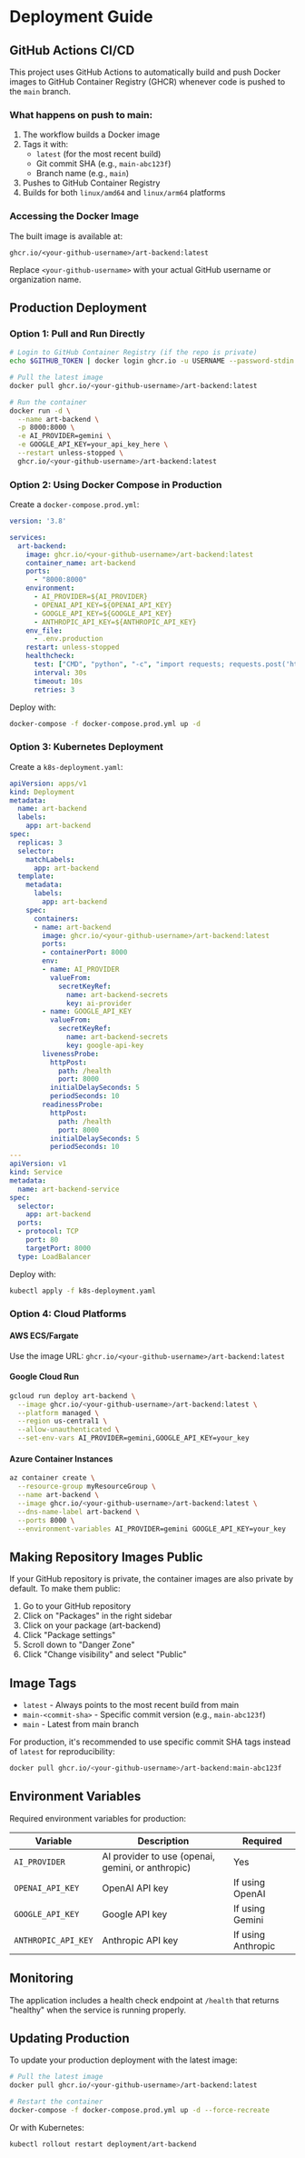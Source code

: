 # Deployment Guide

## GitHub Actions CI/CD

This project uses GitHub Actions to automatically build and push Docker images to GitHub Container Registry (GHCR) whenever code is pushed to the `main` branch.

### What happens on push to main:

1. The workflow builds a Docker image
2. Tags it with:
   - `latest` (for the most recent build)
   - Git commit SHA (e.g., `main-abc123f`)
   - Branch name (e.g., `main`)
3. Pushes to GitHub Container Registry
4. Builds for both `linux/amd64` and `linux/arm64` platforms

### Accessing the Docker Image

The built image is available at:
```
ghcr.io/<your-github-username>/art-backend:latest
```

Replace `<your-github-username>` with your actual GitHub username or organization name.

## Production Deployment

### Option 1: Pull and Run Directly

```bash
# Login to GitHub Container Registry (if the repo is private)
echo $GITHUB_TOKEN | docker login ghcr.io -u USERNAME --password-stdin

# Pull the latest image
docker pull ghcr.io/<your-github-username>/art-backend:latest

# Run the container
docker run -d \
  --name art-backend \
  -p 8000:8000 \
  -e AI_PROVIDER=gemini \
  -e GOOGLE_API_KEY=your_api_key_here \
  --restart unless-stopped \
  ghcr.io/<your-github-username>/art-backend:latest
```

### Option 2: Using Docker Compose in Production

Create a `docker-compose.prod.yml`:

```yaml
version: '3.8'

services:
  art-backend:
    image: ghcr.io/<your-github-username>/art-backend:latest
    container_name: art-backend
    ports:
      - "8000:8000"
    environment:
      - AI_PROVIDER=${AI_PROVIDER}
      - OPENAI_API_KEY=${OPENAI_API_KEY}
      - GOOGLE_API_KEY=${GOOGLE_API_KEY}
      - ANTHROPIC_API_KEY=${ANTHROPIC_API_KEY}
    env_file:
      - .env.production
    restart: unless-stopped
    healthcheck:
      test: ["CMD", "python", "-c", "import requests; requests.post('http://localhost:8000/health')"]
      interval: 30s
      timeout: 10s
      retries: 3
```

Deploy with:
```bash
docker-compose -f docker-compose.prod.yml up -d
```

### Option 3: Kubernetes Deployment

Create a `k8s-deployment.yaml`:

```yaml
apiVersion: apps/v1
kind: Deployment
metadata:
  name: art-backend
  labels:
    app: art-backend
spec:
  replicas: 3
  selector:
    matchLabels:
      app: art-backend
  template:
    metadata:
      labels:
        app: art-backend
    spec:
      containers:
      - name: art-backend
        image: ghcr.io/<your-github-username>/art-backend:latest
        ports:
        - containerPort: 8000
        env:
        - name: AI_PROVIDER
          valueFrom:
            secretKeyRef:
              name: art-backend-secrets
              key: ai-provider
        - name: GOOGLE_API_KEY
          valueFrom:
            secretKeyRef:
              name: art-backend-secrets
              key: google-api-key
        livenessProbe:
          httpPost:
            path: /health
            port: 8000
          initialDelaySeconds: 5
          periodSeconds: 10
        readinessProbe:
          httpPost:
            path: /health
            port: 8000
          initialDelaySeconds: 5
          periodSeconds: 10
---
apiVersion: v1
kind: Service
metadata:
  name: art-backend-service
spec:
  selector:
    app: art-backend
  ports:
  - protocol: TCP
    port: 80
    targetPort: 8000
  type: LoadBalancer
```

Deploy with:
```bash
kubectl apply -f k8s-deployment.yaml
```

### Option 4: Cloud Platforms

#### AWS ECS/Fargate
Use the image URL: `ghcr.io/<your-github-username>/art-backend:latest`

#### Google Cloud Run
```bash
gcloud run deploy art-backend \
  --image ghcr.io/<your-github-username>/art-backend:latest \
  --platform managed \
  --region us-central1 \
  --allow-unauthenticated \
  --set-env-vars AI_PROVIDER=gemini,GOOGLE_API_KEY=your_key
```

#### Azure Container Instances
```bash
az container create \
  --resource-group myResourceGroup \
  --name art-backend \
  --image ghcr.io/<your-github-username>/art-backend:latest \
  --dns-name-label art-backend \
  --ports 8000 \
  --environment-variables AI_PROVIDER=gemini GOOGLE_API_KEY=your_key
```

## Making Repository Images Public

If your GitHub repository is private, the container images are also private by default. To make them public:

1. Go to your GitHub repository
2. Click on "Packages" in the right sidebar
3. Click on your package (art-backend)
4. Click "Package settings"
5. Scroll down to "Danger Zone"
6. Click "Change visibility" and select "Public"

## Image Tags

- `latest` - Always points to the most recent build from main
- `main-<commit-sha>` - Specific commit version (e.g., `main-abc123f`)
- `main` - Latest from main branch

For production, it's recommended to use specific commit SHA tags instead of `latest` for reproducibility:
```bash
docker pull ghcr.io/<your-github-username>/art-backend:main-abc123f
```

## Environment Variables

Required environment variables for production:

| Variable | Description | Required |
|----------|-------------|----------|
| `AI_PROVIDER` | AI provider to use (openai, gemini, or anthropic) | Yes |
| `OPENAI_API_KEY` | OpenAI API key | If using OpenAI |
| `GOOGLE_API_KEY` | Google API key | If using Gemini |
| `ANTHROPIC_API_KEY` | Anthropic API key | If using Anthropic |

## Monitoring

The application includes a health check endpoint at `/health` that returns "healthy" when the service is running properly.

## Updating Production

To update your production deployment with the latest image:

```bash
# Pull the latest image
docker pull ghcr.io/<your-github-username>/art-backend:latest

# Restart the container
docker-compose -f docker-compose.prod.yml up -d --force-recreate
```

Or with Kubernetes:
```bash
kubectl rollout restart deployment/art-backend
```

